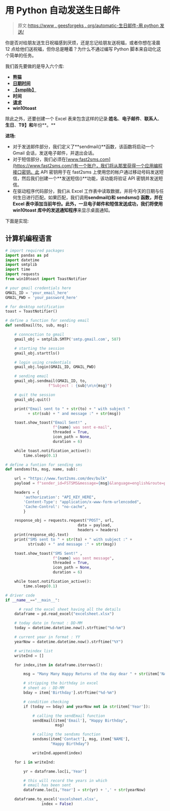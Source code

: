 # 用 Python 自动发送生日邮件

> 原文:[https://www . geesforgeks . org/automatic-生日邮件-用 python 发送/](https://www.geeksforgeeks.org/automatic-birthday-mail-sending-with-python/)

你是否对给朋友送生日祝福感到厌烦，还是忘记给朋友送祝福，或者你想在凌晨 12 点给他们送祝福，但你总是睡着？为什么不通过编写 Python 脚本来自动化这个简单的任务。

我们首先要做的是导入六个库:

*   **熊猫**
*   [**日期时间**](https://www.geeksforgeeks.org/python-datetime-module-with-examples/)
*   [**【smplib】**](https://www.geeksforgeeks.org/send-mail-gmail-account-using-python/)
*   **时间**
*   [**请求**](https://www.geeksforgeeks.org/python-requests-tutorial/)
*   **win10toast**

除此之外，还要创建一个 Excel 表来包含这样的记录:**姓名**、**电子邮件**、**联系人**、**生日**、**T9】和**年份**。**

**进场:**

*   对于发送邮件部分，我们定义了**sendmail()**函数，该函数将启动一个 Gmail 会话，发送电子邮件，并退出会话。
*   对于短信部分，我们必须在[www.fast2sms.com](https://www.fast2sms.com/)有一个账户，我们将从那里获得一个应用编程接口密钥。此 API 密钥用于在 fast2sms 上使用您的帐户通过移动号码发送短信，然后我们创建一个**发送短信()**功能，该功能将验证 API 密钥并发送短信。
*   在驱动程序代码部分，我们从 Excel 工作表中读取数据，并将今天的日期与任何生日进行匹配。如果匹配，我们调用**sendmail()**和 **sendsms()** 函数，并在 Excel 表中添加当前年份。此外，一旦电子邮件和短信发送成功，我们将使用 win10toast 库中的**发送通知程序**来显示桌面通知。

下面是实现:

## 计算机编程语言

```py
# import required packages
import pandas as pd
import datetime
import smtplib
import time
import requests
from win10toast import ToastNotifier

# your gmail credentials here
GMAIL_ID = 'your_email_here'
GMAIL_PWD = 'your_password_here'

# for desktop notification
toast = ToastNotifier()

# define a function for sending email
def sendEmail(to, sub, msg):

    # conncection to gmail
    gmail_obj = smtplib.SMTP('smtp.gmail.com', 587) 

    # starting the session
    gmail_obj.starttls()     

    # login using credentials
    gmail_obj.login(GMAIL_ID, GMAIL_PWD)   

    # sending email
    gmail_obj.sendmail(GMAIL_ID, to, 
                   f"Subject : {sub}\n\n{msg}") 

    # quit the session
    gmail_obj.quit()  

    print("Email sent to " + str(to) + " with subject " 
          + str(sub) + " and message :" + str(msg))

    toast.show_toast("Email Sent!" , 
                     f"{name} was sent e-mail",
                     threaded = True, 
                     icon_path = None,
                     duration = 6)

    while toast.notification_active():
        time.sleep(0.1)

# define a funtion for sending sms        
def sendsms(to, msg, name, sub):

    url = "https://www.fast2sms.com/dev/bulk"
    payload = f"sender_id=FSTSMS&message={msg}&language=english&route=p&numbers={to}"

    headers = {
        'authorization': "API_KEY_HERE",
        'Content-Type': "application/x-www-form-urlencoded",
        'Cache-Control': "no-cache",
        }

    response_obj = requests.request("POST", url,
                                data = payload,
                                headers = headers)
    print(response_obj.text)
    print("SMS sent to " + str(to) + " with subject :" + 
          str(sub) + " and message :" + str(msg))

    toast.show_toast("SMS Sent!" ,
                     f"{name} was sent message", 
                     threaded = True, 
                     icon_path = None,
                     duration = 6)

    while toast.notification_active():
        time.sleep(0.1)

# driver code
if __name__=="__main__":

      # read the excel sheet having all the details
    dataframe = pd.read_excel("excelsheet.xlsx")   

    # today date in format : DD-MM
    today = datetime.datetime.now().strftime("%d-%m") 

    # current year in format : YY
    yearNow = datetime.datetime.now().strftime("%Y")

    # writeindex list
    writeInd = []                                                   

    for index,item in dataframe.iterrows():

        msg = "Many Many Happy Returns of the day dear " + str(item['NAME']) 

        # stripping the birthday in excel 
        # sheet as : DD-MM
        bday = item['Birthday'].strftime("%d-%m")        

        # condition checking
        if (today == bday) and yearNow not in str(item['Year']):    

            # calling the sendEmail function
            sendEmail(item['Email'], "Happy Birthday",
                      msg)    

            # calling the sendsms function
            sendsms(item['Contact'], msg, item['NAME'],
                    "Happy Birthday")   

            writeInd.append(index)                                  

    for i in writeInd:

        yr = dataframe.loc[i,'Year']

        # this will record the years in which
        # email has been sent
        dataframe.loc[i,'Year'] = str(yr) + ',' + str(yearNow)             

    dataframe.to_excel('excelsheet.xlsx', 
                index = False)
```